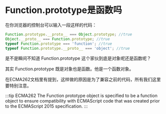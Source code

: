 # Function.prototype是函数吗

在你浏览器的控制台可以输入一段这样的代码：

```js
Function.prototype.__proto__ === Object.prototype; //true
Object.__proto__ === Function.prototype; //true
typeof Function.prototype === 'function'; //true
typeof Function.prototype.__proto__ === 'object'; //true
```

是不是瞬间不知道 Function.prototype 这个家伙到底是对象呢还是函数呢？

其实 Function.prototype 既是对象也是函数。他是一个函数对象。

在ECMA262文档里有提到，这样做的原因是为了兼容之前的代码，所有我们这里要特别注意。

:::tip ECMA262
The Function prototype object is specified to be a function object to ensure compatibility with ECMAScript code that was created prior to the ECMAScript 2015 specification.
:::
